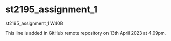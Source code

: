 # st2195_assignment_1
st2195_assignment_1 W40B

This line is added in GitHub remote repository on 13th April 2023 at 4.09pm.
